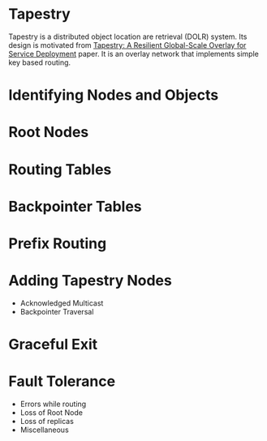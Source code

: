 # Tapestry

Tapestry is a distributed object location are retrieval (DOLR) system. Its design is motivated from <a href="http://www.srhea.net/papers/tapestry_jsac.pdf">Tapestry: A Resilient Global-Scale Overlay for
Service Deployment</a> paper. It is an overlay network that implements simple key based routing.

# Identifying Nodes and Objects

# Root Nodes

# Routing Tables

# Backpointer Tables

# Prefix Routing

# Adding Tapestry Nodes
* Acknowledged Multicast
* Backpointer Traversal

# Graceful Exit

# Fault Tolerance
* Errors while routing
* Loss of Root Node
* Loss of replicas
* Miscellaneous